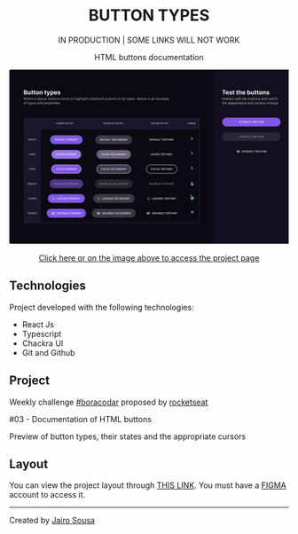 <h1 align="center"> BUTTON TYPES </h1>
<p align="center">IN PRODUCTION | SOME LINKS WILL NOT WORK</p>
<p align="center">HTML buttons documentation</p>

<a align="center" href="#">
  <img alt="App preview" src="./.github/preview.svg">
</a>

<p align="center">
<a href="#">
  Click here or on the image above to access the project page
</a>
</p>

## Technologies

Project developed with the following technologies:

- React Js
- Typescript
- Chackra UI
- Git and Github

## Project

Weekly challenge [#boracodar](https://boracodar.dev/) proposed by [rocketseat](https://www.rocketseat.com.br/)

#03 - Documentation of HTML buttons

Preview of button types, their states and the appropriate cursors

## Layout

You can view the project layout through [THIS LINK](https://www.figma.com/community/file/1197534710257750520). You must have a [FIGMA](https://www.figma.com/) account to access it.

---

Created by [Jairo Sousa](https://github.com/jairo-sousa)
